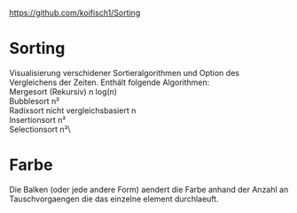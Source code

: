 https://github.com/koifisch1/Sorting

# Sorting
Visualisierung verschidener Sortieralgorithmen und Option des Vergleichens der Zeiten.
Enthält folgende Algorithmen:\
Mergesort (Rekursiv) n log(n)\
Bubblesort n²\
Radixsort nicht vergleichsbasiert n\
Insertionsort n²\
Selectionsort n²\

# Farbe 
Die Balken (oder jede andere Form) aendert die Farbe anhand der Anzahl an Tauschvorgaengen die das einzelne element durchlaeuft.

